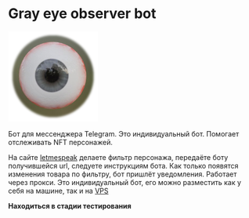 # Gray eye observer bot

![avatar](images/eyegraybotavatar.png)

Бот для мессенджера Telegram. Это индивидуальный бот. Помогает отслеживать NFT персонажей.

На сайте [letmespeak](https://market.letmespeak.org/)  делаете фильтр персонажа, передаёте боту получившейся url, 
следуете инструкциям бота. Как только появятся изменения товара 
по фильтру, бот пришлёт уведомления. Работает через прокси. Это индивидуальный бот, 
его можно разместить как у себя на машине, так и на [VPS](https://ru.wikipedia.org/wiki/VPS)

**Находиться в стадии тестирования**